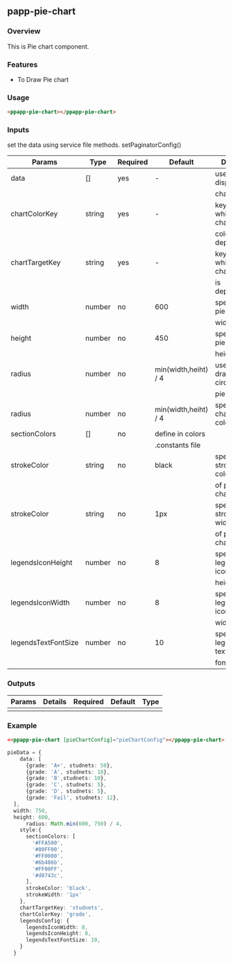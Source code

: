 ## papp-pie-chart

### Overview

This is Pie chart component.

### Features

- To Draw Pie chart

### Usage

```html
<ppapp-pie-chart></ppapp-pie-chart>
```

### Inputs

set the data using service file methods.
setPaginatorConfig()

| Params            | Type    | Required | Default                | Details                |
| ----------------- | ------- | -------- | ---------------------- | ---------------------- |
| data              | []      | yes      | -                      | used to display pie    |
|                   |         |          |                        | chart                  |
| chartColorKey     | string  | yes      | -                      | key on which pie chart |
|                   |         |          |                        | colors are dependent   |
| chartTargetKey    | string  | yes      | -                      | key on which pie chart |
|                   |         |          |                        | is dependent           |
| width             | number  | no       | 600                    | specifies pie chart    |
|                   |         |          |                        | width                  |
| height            | number  | no       | 450                    | specifies pie chart    |
|                   |         |          |                        | height                 |
| radius            | number  | no       | min(width,heiht) / 4   | used to draw circular  |
|                   |         |          |                        | pie chart              |
| radius            | number  | no       | min(width,heiht) / 4   | specifies chart colors |
| sectionColors     | []      | no       | define in colors       |                        |
|                   |         |          | .constants file        |                        |
|strokeColor        | string  | no       | black                  | specifies stroke color |
|                   |         |          |                        | of pie chart           |
|strokeColor        | string  | no       | 1px                    | specifies stroke width |
|                   |         |          |                        | of pie chart           |
|legendsIconHeight  | number  | no       | 8                      | specifies legend icon  |
|                   |         |          |                        | height                 |
|legendsIconWidth   | number  | no       | 8                      | specifies legend icon  |
|                   |         |          |                        | width                  |
|legendsTextFontSize| number  | no       | 10                     | specifies legend text  |
|                   |         |          |                        | font size              |

### Outputs

| Params    | Details     | Required | Default | Type     |
| --------- | ----------- | -------- | ------- | -------- |
|           |             |          |         |          |

### Example

```html
<<ppapp-pie-chart [pieChartConfig]="pieChartConfig"></ppapp-pie-chart>
```
```ts
pieData = {
    data: [
      {grade: 'A+', studnets: 50},
      {grade: 'A', studnets: 18},
      {grade: 'B',studnets: 10},
      {grade: 'C', studnets: 5},
      {grade: 'D', studnets: 5},
      {grade: 'Fail', studnets: 12},
  ],
  width: 750,
  height: 600,
      radius: Math.min(600, 750) / 4,
    style:{
      sectionColors: [
        '#FFA500',
        '#00FF00',
        '#FF0000',
        '#6b486b',
        '#FF00FF',
        '#d0743c',
      ],
      strokeColor: 'black',
      strokeWidth: '1px'
    },
    chartTargetKey: 'studnets',
    chartColorKey: 'grade',
    legendsConfig: {
      legendsIconWidth: 8,
      legendsIconHeight: 8,
      legendsTextFontSize: 10,
    }
  }
```
